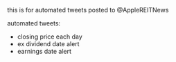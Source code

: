 this is for automated tweets posted to @AppleREITNews

automated tweets:
- closing price each day
- ex dividend date alert
- earnings date alert
